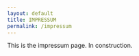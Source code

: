 ```yaml
---
layout: default
title: IMPRESSUM
permalink: /impressum
---
```


This is the impressum page. In construction.